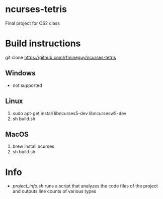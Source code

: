 # ncurses-tetris
Final project for CS2 class


# Build instructions
git clone https://github.com/rfmineguy/ncurses-tetris

## Windows
* not supported

## Linux
1. sudo apt-get install libncurses5-dev libncursesw5-dev
2. sh build.sh

## MacOS
1. brew install ncurses
2. sh build.sh


# Info
* *project_info.sh* runs a script that analyzes the code files of the project and outputs line counts of various types
